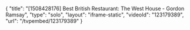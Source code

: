 {
    "title": "[1508428176] Best British Restaurant: The West House - Gordon Ramsay",
    "type": "solo",
    "layout": "iframe-static",
    "videoId": "123179389",
    "url": "\/tvpembed\/123179389"
}
